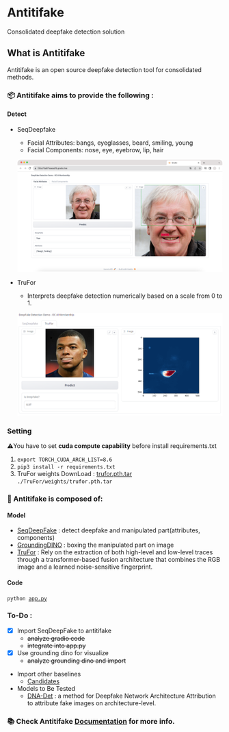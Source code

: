 # Antitifake
Consolidated deepfake detection solution
<!--
[![eBPF Emerging Project](https://img.shields.io/badge/ebpf.io-Emerging--App-success)](https://ebpf.io/projects#loxilb) [![Go Report Card](https://goreportcard.com/badge/github.com/loxilb-io/loxilb)](https://goreportcard.com/report/github.com/loxilb-io/loxilb) ![build workflow](https://github.com/loxilb-io/loxilb/actions/workflows/docker-image.yml/badge.svg) ![sanity workflow](https://github.com/loxilb-io/loxilb/actions/workflows/basic-sanity.yml/badge.svg) ![apache](https://img.shields.io/badge/license-Apache-blue.svg) [![Info][docs-shield]][docs-url] [![Slack](https://img.shields.io/badge/community-join%20slack-blue)](https://www.loxilb.io/members)  
-->

## What is Antitifake

Antitifake is an open source deepfake detection tool for consolidated methods.

### 📦 Antitifake aims to provide the following :   
#### Detect
- SeqDeepfake
    - Facial Attributes: bangs, eyeglasses, beard, smiling, young
    - Facial Components: nose, eye, eyebrow, lip, hair
    
    ![seqDeepfake_result](./.asset/seqDeepfake_result.png)

- TruFor
    - Interprets deepfake detection numerically based on a scale from 0 to 1.

    ![trufor_result](./.asset/trufor_result.png)

### Setting
⚠️You have to set **cuda compute capability** before install requirements.txt
1. ```export TORCH_CUDA_ARCH_LIST=8.6```
2. ```pip3 install -r requirements.txt```
3. TruFor weights DownLoad  : [trufor.pth.tar](https://www.grip.unina.it/download/prog/TruFor/TruFor_weights.zip) ```./TruFor/weights/trufor.pth.tar```

### 🧿 Antitifake is composed of:       
#### Model
- [SeqDeepFake](https://github.com/rshaojimmy/SeqDeepFake) : detect deepfake and manipulated part(attributes, components)
- [GroundingDINO](https://github.com/IDEA-Research/GroundingDINO) : boxing the manipulated part on image
- [TruFor](https://github.com/grip-unina/TruFor) : Rely on the extraction of both high-level and low-level traces through a transformer-based fusion architecture that combines the RGB image and a learned noise-sensitive fingerprint.

#### Code
<code>python [app.py](app.py)</code>

### To-Do :       
-[x] Import SeqDeepFake to antitifake
  - ~~analyze gradio code~~
  - ~~integrate into app.py~~
-[x] Use grounding dino for visualize
  - ~~analyze grounding dino and import~~
- Import other baselines
    * [Candidates](https://github.com/Daisy-Zhang/Awesome-Deepfakes-Detection)
- Models to Be Tested
    * [DNA-Det](https://github.com/ICTMCG/DNA-Det) : a method for Deepfake Network Architecture Attribution to attribute fake images on architecture-level.



 
### 📚 Check Antitifake [Documentation](https:///) for more info.   

[docs-shield]: https://img.shields.io/badge/info-docs-blue
[docs-url]: https://loxilb-io.github.io/loxilbdocs/
[slack=shield]: https://img.shields.io/badge/Community-Join%20Slack-blue
[slack-url]: https://www.loxilb.io/members
